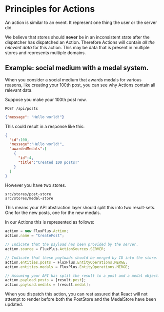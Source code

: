 # Principles for Actions

An action is similar to an event.
It represent one thing the user or the server did.

We believe that stores should **never** be in an inconsistent state after the dispatcher has dispatched an Action.
Therefore Actions will contain _all the relevant data_ for this action.
This may be data that is present in multiple stores and represents multiple domains.

## Example: social medium with a medal system.

When you consider a social medium that awards medals for various reasons,
like creating your 100th post, you can see why Actions contain all relevant data.

Suppose you make your 100th post now.

`POST /api/posts`
```json
{"message": "Hello world!"}
```

This could result in a response like this:

```json
{
  "id":100,
  "message":"Hello world!",
  "awardedMedals":[
    {
      "id":4,
      "title":"Created 100 posts!"
    }
  ]
}
```

However you have two stores.

```
src/stores/post-store
src/stores/medal-store
```

This means your API abstraction layer should split this into two result-sets.
One for the new posts, one for the new medals.

In our Actions this is represented as follows:
    
```js
action = new FluxPlus.Action;
action.name = "CreatePost";

// Indicate that the payload has been provided by the server.
action.source = FluxPlus.ActionSources.SERVER;

// Indicate that these payloads should be merged by ID into the store.
action.entities.posts = FluxPlus.EntityOperations.MERGE;
action.entities.medals = FluxPlus.EntityOperations.MERGE;

// Assuming your API has split the result to a post and a medal object.
action.payload.posts = [result.post];
action.payload.medals = [result.medal];
```

When you dispatch this action, you can rest assured that React will not attempt to render
before both the PostStore and the MedalStore have been updated.
